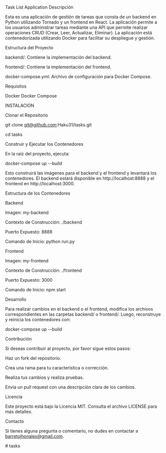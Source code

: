 

Task List Application
Descripción

Esta es una aplicación de gestión de tareas que consta de un backend en Python utilizando Tornado y un frontend en React. La aplicación permite a los usuarios administrar tareas mediante una API que permite realizar operaciones CRUD (Crear, Leer, Actualizar, Eliminar). La aplicación está contenedorizada utilizando Docker para facilitar su despliegue y gestión.

Estructura del Proyecto

backend/: Contiene la implementación del backend.

frontend/: Contiene la implementación del frontend.

docker-compose.yml: Archivo de configuración para Docker Compose.

Requisitos

Docker
Docker Compose

INSTALACION

Clonar el Repositorio

git clone git@github.com:Haku31/tasks.git

cd tasks

Construir y Ejecutar los Contenedores

En la raíz del proyecto, ejecuta:

docker-compose up --build

Esto construirá las imágenes para el backend y el frontend y levantará los contenedores. El backend estará disponible en http://localhost:8888 y el frontend en http://localhost:3000.

Estructura de los Contenedores

Backend

Imagen: my-backend

Contexto de Construcción: ./backend

Puerto Expuesto: 8888

Comando de Inicio: python run.py

Frontend

Imagen: my-frontend

Contexto de Construcción: ./frontend

Puerto Expuesto: 3000

Comando de Inicio: npm start

Desarrollo

Para realizar cambios en el backend o el frontend, modifica los archivos correspondientes en las carpetas backend/ o frontend/. Luego, reconstruye y reinicia los contenedores con:

docker-compose up --build

Contribución

Si deseas contribuir al proyecto, por favor sigue estos pasos:


Haz un fork del repositorio.

Crea una rama para tu característica o corrección.

Realiza tus cambios y realiza pruebas.

Envía un pull request con una descripción clara de los cambios.

Licencia

Este proyecto está bajo la Licencia MIT. Consulta el archivo LICENSE para más detalles.


Contacto

Si tienes alguna pregunta o comentario, no dudes en contactar a barretojhonalex@gmail.com.

#   t a s k s  
 